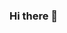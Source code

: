 ### Hi there 👋

<!--
**Levis-Mulonja/Levis-Mulonja** is a ✨ _special_ ✨ repository because its `README.md` (this file) appears on your GitHub profile.

Here are some ideas to get you started:

- 🔭 I’m currently working on website development, Event driven programming, software development
- 🌱 I’m currently learning Python,
- 👯 I’m looking to collaborate on ...
- 🤔 I’m looking for help with ...
- 💬 Ask me about ...
- 📫 How to reach me: levismulonja@gmail.com
- Languages: C, Java, javascript, CSS, HTML,MysQl
-
-->
